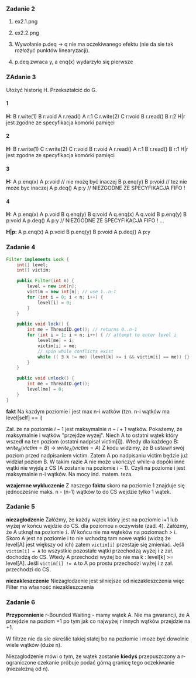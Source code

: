 ### Zadanie 2

1) ex2.1.png

2) ex2.2.png

3) Wywołanie p.deq -> q nie ma oczekiwanego efektu (nie da sie tak rozłożyć punktów linearyzacji).

4) p.deq zwraca y, a enq(x) wydarzyło się pierwsze

### ZAdanie 3
Ułożyć historię H. Przekształcić do G. 

#### 1
**H:**
B r.wite(1)
B r:void
A r.read()
A r:1
C r.wite(2)
C r:void
B r.read()
B r:2
H|r jest zgodne ze specyfikacja komórki pamięci

#### 2
**H:**
B r.write(1)
C r.write(2)
C r:void
B r:void
A r.read()
A r:1
B r.read()
B r:1
H|r jest zgodne ze specyfikacja komórki pamięci

#### 3
**H:**
A p.enq(x)
A p:void // nie możę być inaczej
B p.enq(y)
B p:void // tez nie moze byc inaczej
A p.deq()
A p:y // NIEZGODNE ZE SPECYFIKACJA FIFO !

#### 4
**H:**
A p.enq(x)
A p.void
B q.enq(y)
B q:void
A q.enq(x)
A q.void
B p.enq(y)
B p:void
A p.deq()
A p:y // NIEZGODNE ZE SPECYFIKACJA FIFO !
...

**H|p:**
A p.enq(x)
A p.void
B p.enq(y)
B p:void
A p.deq()
A p:y 

### Zadanie 4

```java
Filter implements Lock {
    int[] level;
    int[] victim;

    public Filter(int n) {
        level = new int[n];
        victim = new int[n]; // use 1..n-1
        for (int i = 0; i < n; i++) {
            level[i] = 0;
        }
    }

    public void lock() {
        int me = ThreadID.get(); // returns 0..n-1
        for (int i = 1; i < n; i++) { // attempt to enter level i
            level[me] = i;
            victim[i] = me;
            // spin while conflicts exist
            while (( ∃ k != me) (level[k] >= i && victim[i] == me)) {};
        }
    }

    public void unlock() {
        int me = ThreadID.get();
        level[me] = 0;
    }
}
```

**fakt**
Na kazdym poziomie i jest max n-i watków (tzn. n-i wątków ma level[self] == i)

Zał. że na poziomie $i-1$ jest maksymalnie $n-i+1$ wątków. Pokażemy, że maksymalnie i wątków "przejdze wyżej". 
Niech A to ostatni wątek który wszedł na ten poziom (ostatni nadpisał victim[i]). Wtedy dla każdego B:
$write_B(victim = B)$ -> $write_A(victim = A)$
Z kodu widzimy, że B ustawił swój poziom przed nadpisaniem victim. Zatem A po nadpisaniu victim będzie już widział poziom B. W takim razie A nie może ukończyć while-a dopóki inne wątki nie wyjdą z CS (A zostanie na poziomie $i-1$). Czyli na poziome i jest maksymalnie n-i wątków. Na mocy ind. matem. teza.

**wzajemne wykluczenie**
Z naszego **faktu** skoro na poziomie 1 znajduje się jednocześnie maks. n - (n-1)
wątków to do CS wejdzie tylko 1 wątek.

### Zadanie 5
**niezagłodzenie**
Załóżmy, że każdy wątek który jest na poziomie i+1 lub wyżej w końcu wejdzie do CS.
dla poziomou `n` oczywiste (zad. 4).
Załóżmy, że A utknął na poziomie `i`. W końcu nie ma wąteków na poziomach > i.
Skoro A jest na poziomie i to nie wchodzą tam nowe wątki (widzą że level[A] jest większy od ich) zatem `victim[i]` przestaje się zmieniać. Jeśli `victim[i] = A` to wszystkie pozostałe wątki przechodzą wyżej i z zał. dochodzą do CS. Wtedy A przechodzi wyżej bo nie ma k : level[k] >= level[A]. Jeśli `victim[i] != A` to A po prostu przechodzi wyżej i z zał. przechodzi do CS.

**niezakleszczenie**
Niezagłodzenie jest silniejsze od niezakleszczenia więc Filter ma własność niezakleszczenia

### Zadanie 6

**Przypomnienie**
r-Bounded Waiting - mamy wątek A. Nie ma gwarancji, że A przejdzie na poziom +1 po tym jak co najwyżej r innych wątków przejdzie na +1.

W filtrze nie da sie określić takiej stałej bo na poziomie i moze być dowolnie wiele wątków (duże n).

Niezagłodzenie mówi o tym, że wątek zostanie **kiedyś** przepuszczony a r-ograniczone czekanie próbuje podać górną granicę tego oczekiwanie (niezależną od n).